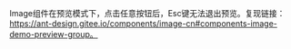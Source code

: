 Image组件在预览模式下，点击任意按钮后，Esc键无法退出预览。复现链接：https://ant-design.gitee.io/components/image-cn#components-image-demo-preview-group。
